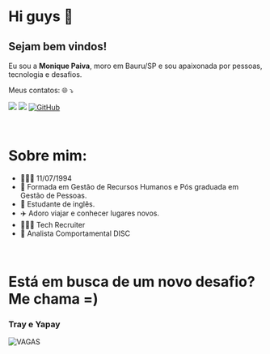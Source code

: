 # Hi guys 🤖

## Sejam bem vindos!
<p align="left">
  Eu sou a <b>Monique Paiva</b>, moro em Bauru/SP e sou apaixonada por pessoas, tecnologia e desafios.

</p>
<p align="left"> Meus contatos: 🌐 ⤵ </p>

<a href="mailto:paivamooh@gmail.com" alt="Gmail"><img src="https://img.shields.io/badge/-Gmail-FF0000?style=flat-square&labelColor=FF0000&logo=gmail&logoColor=white&link=mailto:paivamooh@gmail.com" /></a>
<a href="https://www.linkedin.com/in/moniquepaiva/" alt="Linkedin"><img src="https://img.shields.io/badge/-Linkedin-0e76a8?style=flat-square&logo=Linkedin&logoColor=white&link=https://www.linkedin.com/in/moniquepaiva/" /></a>
[![GitHub](https://img.shields.io/badge/Github-100000?style=flat-square&logo=github&logoColor=white)](https://github.com/MoniquePaiva)

<br>

# Sobre mim:

- 💁🏻‍♀️ 11/07/1994
- 🏫 Formada em Gestão de Recursos Humanos e Pós graduada em Gestão de Pessoas.
- 💬 Estudante de inglês.
- ✈️ Adoro viajar e conhecer lugares novos.
- 👩🏻‍💻 Tech Recruiter
- 🔎 Analista Comportamental DISC


 
<br>

# Está em busca de um novo desafio? Me chama =)

### Tray e Yapay

![VAGAS](https://jobs.kenoby.com/locaweb)
